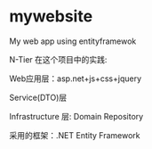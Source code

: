 # mywebsite
My web app using entityframewok

N-Tier 在这个项目中的实践:

Web应用层：asp.net+js+css+jquery

Service(DTO)层 

Infrastructure 层: 
Domain
Repository

采用的框架：.NET Entity Framework

